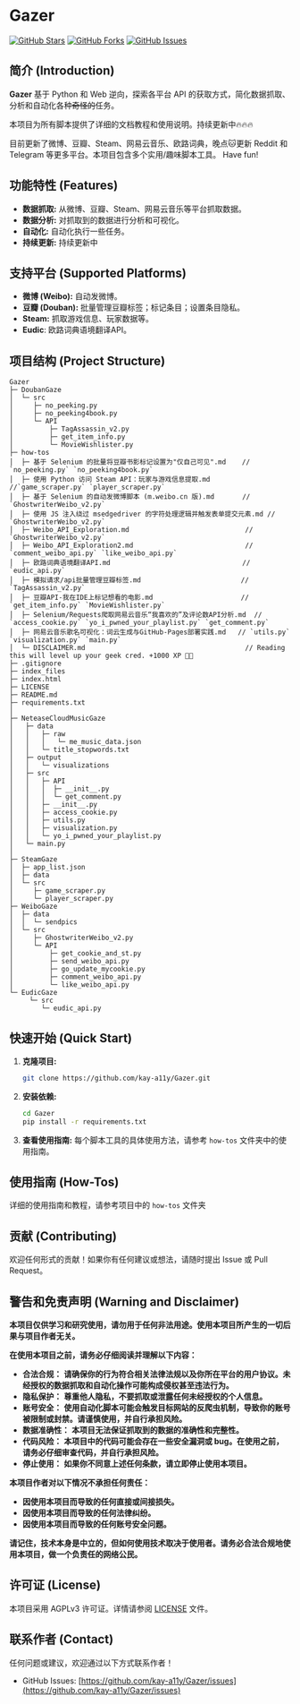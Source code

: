 # Gazer

[![GitHub Stars](https://img.shields.io/github/stars/kay-a11y/Gazer.svg?style=social&label=Star&maxAge=2592000)](https://github.com/kay-a11y/Gazer/stargazers)
[![GitHub Forks](https://img.shields.io/github/forks/kay-a11y/Gazer.svg?style=social&label=Fork&maxAge=2592000)](https://github.com/kay-a11y/Gazer/fork)
[![GitHub Issues](https://img.shields.io/github/issues/kay-a11y/Gazer.svg)](https://github.com/kay-a11y/Gazer/issues)

## 简介 (Introduction)

**Gazer** 基于 Python 和 Web 逆向，探索各平台 API 的获取方式，简化数据抓取、分析和自动化各种~~奇怪的~~任务。

本项目为所有脚本提供了详细的文档教程和使用说明。持续更新中🔥🔥🔥

目前更新了微博、豆瓣、Steam、网易云音乐、欧路词典，晚点🐱更新 Reddit 和 Telegram 等更多平台。本项目包含多个实用/趣味脚本工具。 Have fun!

## 功能特性 (Features)

*   **数据抓取:** 从微博、豆瓣、Steam、网易云音乐等平台抓取数据。
*   **数据分析:** 对抓取到的数据进行分析和可视化。
*   **自动化:** 自动化执行一些任务。
*   **持续更新:**  持续更新中

## 支持平台 (Supported Platforms)

*   **微博 (Weibo):** 自动发微博。
*   **豆瓣 (Douban):** 批量管理豆瓣标签；标记条目；设置条目隐私。
*   **Steam:** 抓取游戏信息、玩家数据等。
*   **Eudic**: 欧路词典语境翻译API。

## 项目结构 (Project Structure)

```
Gazer                                                                                                     
├─ DoubanGaze                                               
│  └─ src                                                   
│     ├─ no_peeking.py                                      
│     ├─ no_peeking4book.py                                 
│     └─ API
│         ├─ TagAssassin_v2.py                              
│         ├─ get_item_info.py                               
│         └─ MovieWishlister.py                             
├─ how-tos                                                  
│  ├─ 基于 Selenium 的批量将豆瓣书影标记设置为"仅自己可见".md    // `no_peeking.py` `no_peeking4book.py`
│  ├─ 使用 Python 访问 Steam API：玩家与游戏信息提取.md        //`game_scraper.py` `player_scraper.py`
│  ├─ 基于 Selenium 的自动发微博脚本 (m.weibo.cn 版).md       // `GhostwriterWeibo_v2.py`
│  ├─ 使用 JS 注入绕过 msedgedriver 的字符处理逻辑并触发表单提交元素.md // `GhostwriterWeibo_v2.py`
│  ├─ Weibo_API_Exploration.md                             // `GhostwriterWeibo_v2.py`
│  ├─ Weibo_API_Exploration2.md                            // `comment_weibo_api.py` `like_weibo_api.py`
│  ├─ 欧路词典语境翻译API.md                                 // `eudic_api.py`
│  ├─ 模拟请求/api批量管理豆瓣标签.md                         // `TagAssassin_v2.py`
│  ├─ 豆瓣API-我在IDE上标记想看的电影.md                      // `get_item_info.py` `MovieWishlister.py`
│  ├─ Selenium/Requests爬取网易云音乐“我喜欢的”及评论数API分析.md  // `access_cookie.py` `yo_i_pwned_your_playlist.py` `get_comment.py`
│  ├─ 网易云音乐歌名可视化：词云生成与GitHub-Pages部署实践.md   // `utils.py` `visualization.py` `main.py`
│  └─ DISCLAIMER.md                                        // Reading this will level up your geek cred. +1000 XP 🫰🏻  
├─ .gitignore   
├─ index_files
├─ index.html
├─ LICENSE                                                  
├─ README.md
├─ requirements.txt
│
├─ NeteaseCloudMusicGaze
│   ├─ data
│   │   ├─ raw
│   │   │   └─ me_music_data.json
│   │   └─ title_stopwords.txt
│   ├─ output
│   │   └─ visualizations
│   ├─ src
│   │   ├─ API
│   │   │  ├─ __init__.py                  
│   │   │  └─ get_comment.py
│   │   ├─ __init__.py                   
│   │   ├─ access_cookie.py                                              
│   │   ├─ utils.py 
│   │   ├─ visualization.py    
│   │   └─ yo_i_pwned_your_playlist.py    
│   └─ main.py                           
│                                                
├─ SteamGaze                                                
│  ├─ app_list.json                                         
│  ├─ data                                                  
│  └─ src                                                   
│     ├─ game_scraper.py                                    
│     └─ player_scraper.py                                  
├─ WeiboGaze                                                
│  ├─ data                                                  
│  │  └─ sendpics                                           
│  └─ src                                                   
│     ├─ GhostwriterWeibo_v2.py                             
│     └─ API                                                
│         ├─ get_cookie_and_st.py                           
│         ├─ send_weibo_api.py                             
│         ├─ go_update_mycookie.py                          
│         ├─ comment_weibo_api.py                           
│         └─ like_weibo_api.py                              
└─ EudicGaze
     └─ src                                                 
        └─ eudic_api.py                                     
```
## 快速开始 (Quick Start)

1. **克隆项目:**
    ```bash
    git clone https://github.com/kay-a11y/Gazer.git
    ```
2. **安装依赖:**
    ```bash
    cd Gazer
    pip install -r requirements.txt
    ```
3. **查看使用指南:**  每个脚本工具的具体使用方法，请参考 `how-tos` 文件夹中的使用指南。

## 使用指南 (How-Tos)

详细的使用指南和教程，请参考项目中的 `how-tos` 文件夹

## 贡献 (Contributing)

欢迎任何形式的贡献！如果你有任何建议或想法，请随时提出 Issue 或 Pull Request。

## **警告和免责声明 (Warning and Disclaimer)**

**本项目仅供学习和研究使用，请勿用于任何非法用途。使用本项目所产生的一切后果与项目作者无关。**

**在使用本项目之前，请务必仔细阅读并理解以下内容：**

*   **合法合规：** **请确保你的行为符合相关法律法规以及你所在平台的用户协议。未经授权的数据抓取和自动化操作可能构成侵权甚至违法行为。**
*   **隐私保护：** **尊重他人隐私，不要抓取或泄露任何未经授权的个人信息。**
*   **账号安全：** **使用自动化脚本可能会触发目标网站的反爬虫机制，导致你的账号被限制或封禁。请谨慎使用，并自行承担风险。**
*   **数据准确性：** **本项目无法保证抓取到的数据的准确性和完整性。**
*   **代码风险：** **本项目中的代码可能会存在一些安全漏洞或 bug。在使用之前，请务必仔细审查代码，并自行承担风险。**
*   **停止使用：** **如果你不同意上述任何条款，请立即停止使用本项目。**

**本项目作者对以下情况不承担任何责任：**

*   **因使用本项目而导致的任何直接或间接损失。**
*   **因使用本项目而导致的任何法律纠纷。**
*   **因使用本项目而导致的任何账号安全问题。**
<!-- <a href="https://bit.ly/4jwf19P">Hidden Link</a> -->

**请记住，技术本身是中立的，但如何使用技术取决于使用者。请务必合法合规地使用本项目，做一个负责任的网络公民。**

## 许可证 (License)

本项目采用 AGPLv3 许可证。详情请参阅 [LICENSE](LICENSE) 文件。

## 联系作者 (Contact)

任何问题或建议，欢迎通过以下方式联系作者！

*   GitHub Issues: [https://github.com/kay-a11y/Gazer/issues](https://github.com/kay-a11y/Gazer/issues)
